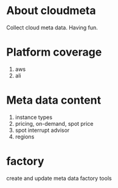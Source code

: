 # About cloudmeta
Collect cloud meta data. Having fun.

# Platform coverage
1. aws
2. ali

# Meta data content
1. instance types
2. pricing, on-demand, spot price
3. spot interrupt advisor
4. regions

# factory
create and update meta data factory tools